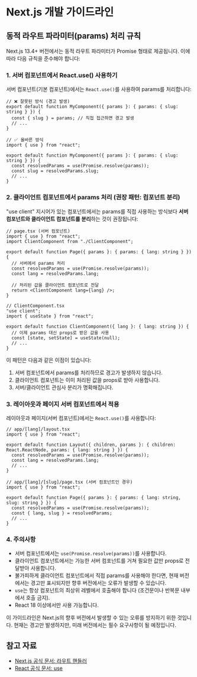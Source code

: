 # Next.js 개발 가이드라인

## 동적 라우트 파라미터(params) 처리 규칙

Next.js 13.4+ 버전에서는 동적 라우트 파라미터가 Promise 형태로 제공됩니다. 이에 따라 다음 규칙을 준수해야 합니다:

### 1. 서버 컴포넌트에서 React.use() 사용하기

서버 컴포넌트(기본 컴포넌트)에서는 `React.use()`를 사용하여 params를 처리합니다:

```tsx
// ❌ 잘못된 방식 (경고 발생)
export default function MyComponent({ params }: { params: { slug: string } }) {
  const { slug } = params; // 직접 접근하면 경고 발생
  // ...
}

// ✅ 올바른 방식
import { use } from "react";

export default function MyComponent({ params }: { params: { slug: string } }) {
  const resolvedParams = use(Promise.resolve(params));
  const slug = resolvedParams.slug;
  // ...
}
```

### 2. 클라이언트 컴포넌트에서 params 처리 (권장 패턴: 컴포넌트 분리)

"use client" 지시어가 있는 컴포넌트에서는 params를 직접 사용하는 방식보다 **서버 컴포넌트와 클라이언트 컴포넌트를 분리**하는 것이 권장됩니다:

```tsx
// page.tsx (서버 컴포넌트)
import { use } from "react";
import ClientComponent from "./ClientComponent";

export default function Page({ params }: { params: { lang: string } }) {
  // 서버에서 params 처리
  const resolvedParams = use(Promise.resolve(params));
  const lang = resolvedParams.lang;
  
  // 처리된 값을 클라이언트 컴포넌트로 전달
  return <ClientComponent lang={lang} />;
}

// ClientComponent.tsx
"use client";
import { useState } from "react";

export default function ClientComponent({ lang }: { lang: string }) {
  // 이제 params 대신 props로 받은 값을 사용
  const [state, setState] = useState(null);
  // ...
}
```

이 패턴은 다음과 같은 이점이 있습니다:

1. 서버 컴포넌트에서 params를 처리하므로 경고가 발생하지 않습니다.
2. 클라이언트 컴포넌트는 이미 처리된 값을 props로 받아 사용합니다.
3. 서버/클라이언트 관심사 분리가 명확해집니다.

### 3. 레이아웃과 페이지 서버 컴포넌트에서 적용

레이아웃과 페이지(서버 컴포넌트)에서는 `React.use()`를 사용합니다:

```tsx
// app/[lang]/layout.tsx
import { use } from "react";

export default function Layout({ children, params }: { children: React.ReactNode, params: { lang: string } }) {
  const resolvedParams = use(Promise.resolve(params));
  const lang = resolvedParams.lang;
  // ...
}

// app/[lang]/[slug]/page.tsx (서버 컴포넌트인 경우)
import { use } from "react";

export default function Page({ params }: { params: { lang: string, slug: string } }) {
  const resolvedParams = use(Promise.resolve(params));
  const { lang, slug } = resolvedParams;
  // ...
}
```

### 4. 주의사항

- 서버 컴포넌트에서는 `use(Promise.resolve(params))`를 사용합니다.
- 클라이언트 컴포넌트에서는 가능한 서버 컴포넌트를 거쳐 필요한 값만 props로 전달받아 사용합니다.
- 불가피하게 클라이언트 컴포넌트에서 직접 params를 사용해야 한다면, 현재 버전에서는 경고만 표시되지만 향후 버전에서는 오류가 발생할 수 있습니다.
- `use`는 항상 컴포넌트의 최상위 레벨에서 호출해야 합니다 (조건문이나 반복문 내부에서 호출 금지).
- React 18 이상에서만 사용 가능합니다.

이 가이드라인은 Next.js의 향후 버전에서 발생할 수 있는 오류를 방지하기 위한 것입니다. 현재는 경고만 발생하지만, 미래 버전에서는 필수 요구사항이 될 예정입니다.

## 참고 자료

- [Next.js 공식 문서: 라우트 핸들러](https://nextjs.org/docs/app/building-your-application/routing/route-handlers)
- [React 공식 문서: use](https://react.dev/reference/react/use) 
